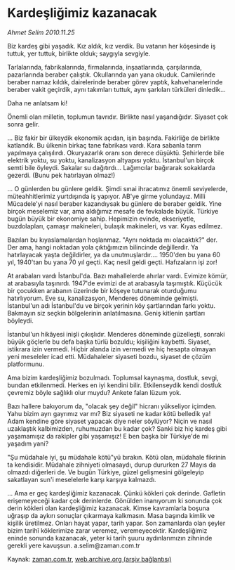 # Kardeşliğimiz kazanacak

*Ahmet Selim 2010.11.25*

<td class="news-spot">
<p>Biz kardeş gibi yaşadık. Kız aldık, kız verdik. Bu vatanın her köşesinde iş tuttuk, yer tuttuk, birlikte olduk; saygıyla sevgiyle.</p>
<p><p>Tarlalarında, fabrikalarında, firmalarında, inşaatlarında, çarşılarında, pazarlarında beraber çalıştık. Okullarında yan yana okuduk. Camilerinde beraber namaz kıldık, dairelerinde beraber görev yaptık, kahvehanelerinde beraber vakit geçirdik, aynı takımları tuttuk, aynı şarkıları türküleri dinledik...
<p>Daha ne anlatsam ki!
<p>Önemli olan milletin, toplumun tavrıdır. Birlikte nasıl yaşandığıdır. Siyaset çok sonra gelir.
<p>... Biz fakir bir ülkeydik ekonomik açıdan, işin başında. Fakirliğe de birlikte katlandık. Bu ülkenin birkaç tane fabrikası vardı. Kara sabanla tarım yapılmaya çalışılırdı. Okuryazarlık oranı son derece düşüktü. Şehirlerde bile elektrik yoktu, su yoktu, kanalizasyon altyapısı yoktu. İstanbul'un birçok semti bile öyleydi. Sakalar su dağıtırdı... Lağımcılar bağırarak sokaklarda gezerdi. (Bunu pek hatırlayan olmaz!)
<p>... O günlerden bu günlere geldik. Şimdi sınai ihracatımız önemli seviyelerde, müteahhitlerimiz yurtdışında iş yapıyor. AB'ye girme yolundayız. Milli Mücadele'yi nasıl beraber kazandıysak bu günlere de beraber geldik. Yine birçok meselemiz var, ama aldığımız mesafe de fevkalade büyük. Türkiye bugün büyük bir ekonomiye sahip. Hepimizin evinde, ekseriyetle, buzdolapları, çamaşır makineleri, bulaşık makineleri, vs var. Kıyas edilmez.
<p>Bazıları bu kıyaslamalardan hoşlanmaz. "Aynı noktada mı olacaktık?" der. Der ama, hangi noktadan yola çıktığımızın bilincinde değillerdir. Ya hatırlayacak yaşta değildirler, ya da unutmuşlardır.... 1950'den bu yana 60 yıl, 1940'tan bu yana 70 yıl geçti. Kaç nesil geldi geçti. Hafızaların işi zor!
<p> At arabaları vardı İstanbul'da. Bazı mahallelerde ahırlar vardı. Evimize kömür, at arabasıyla taşınırdı. 1947'de evimizi de at arabasıyla taşımıştık. Küçücük bir çocukken arabanın üzerinde bir köşeye tutunarak oturduğumu hatırlıyorum. Eve su, kanalizasyon, Menderes döneminde gelmişti. İstanbul'un adı İstanbul'du ve birçok yerinin köy şartlarından farkı yoktu. Bakmayın siz seçkin bölgelerinin anlatılmasına. Geniş kitlenin şartları böyleydi.
<p>İstanbul'un hikâyesi inişli çıkışlıdır. Menderes döneminde güzelleşti, sonraki büyük göçlerle bu defa başka türlü bozuldu; kişiliğini kaybetti. Siyaset, istikrara izin vermedi. Hiçbir alanda izin vermedi ve hiç hesapta olmayan yeni meseleler icad etti. Müdahaleler siyaseti bozdu, siyaset de çözüm platformunu.
<p>Ama bizim kardeşliğimiz bozulmadı. Toplumsal kaynaşma, dostluk, sevgi, bundan etkilenmedi. Herkes en iyi kendini bilir. Etkilenseydik kendi dostluk çevremiz böyle sağlıklı olur muydu? Ankete falan lüzum yok.
<p>Bazı hallere bakıyorum da, "olacak şey değil" hicranı yükseliyor içimden. Yahu bizim ayrı gayrımız var mı? Biz siyaseti ne kadar kötü belledik ya! Adam kendine göre siyaset yapacak diye neler söylüyor? Niçin ve nasıl uzaklaştık kalbimizden, ruhumuzdan bu kadar çok? Sanki biz hiç kardeş gibi yaşamamışız da rakipler gibi yaşamışız! E ben başka bir Türkiye'de mi yaşadım yani?
<p>"Şu müdahale iyi, şu müdahale kötü"yü bırakın. Kötü olan, müdahale fikrinin ta kendisidir. Müdahale zihniyeti olmasaydı, durup dururken 27 Mayıs da olmazdı diğerleri de. Ve bugün Türkiye, güzel gelişmesini gölgeleyip sakatlayan sun'i meselelerle karşı karşıya kalmazdı.
<p>... Ama er geç kardeşliğimiz kazanacak. Çünkü kökleri çok derinde. Gafletin erişemeyeceği kadar çok derinlerde. Gönülden inanıyorum ki sonunda çok derin kökleri olan kardeşliğimiz kazanacak. Kimse kavramlarla boşuna uğraşıp da aykırı sonuçlar çıkarmaya kalkmasın. Masa başında kimlik ve kişilik üretilmez. Onları hayat yapar, tarih yapar. Son zamanlarda olan şeyler bizim tarihî köklerimize zarar veremez, veremeyecektir. Kardeşliğimiz eninde sonunda kazanacak, yeter ki tarih şuuru aydınlarımızın zihninde gerekli yere kavuşsun. a.selim@zaman.com.tr</p>
<a href="http://web.archive.org/web/20101130181151/mailto:a.selim@zaman.com.tr">
</a></p></p></p></p></p></p></p></p></p></p></p></p></td>

Kaynak: [zaman.com.tr](http://zaman.com.tr/yazar.do?yazino=1056579), [web.archive.org (arşiv bağlantısı)](http://web.archive.org/web/20101130181151/http://zaman.com.tr/yazar.do?yazino=1056579)

